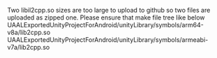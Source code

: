 Two libil2cpp.so sizes are too large to upload to github so two files are uploaded as zipped one.
Please ensure that make file tree like below
UAALExportedUnityProjectForAndroid/unityLibrary/symbols/arm64-v8a/lib2cpp.so
UAALExportedUnityProjectForAndroid/unityLibrary/symbols/armeabi-v7a/lib2cpp.so
